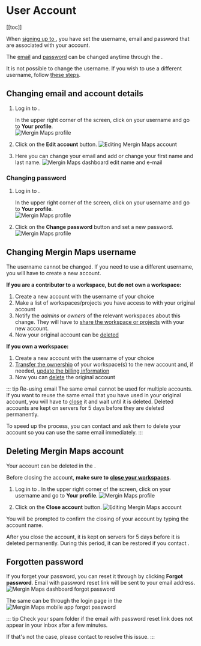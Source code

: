 # User Account
[[toc]]

When [signing up to <MainPlatformName />](../../setup/sign-up-to-mergin-maps/), you have set the username, email and password that are associated with your account. 

The [email](#changing-email-and-account-details) and [password](#changing-password) can be changed anytime through the <DashboardShortLink />.

It is not possible to change the username. If you wish to use a different username, follow [these steps](#changing-mergin-maps-username).

## Changing email and account details

1. Log in to <AppDomainNameLink />. 

   In the upper right corner of the screen, click on your username and go to **Your profile**.  
   ![Mergin Maps profile](../dashboard/mergin-maps-dashboard-profile.jpg "Mergin Maps profile")
   
2. Click on the **Edit account** button.
   ![Editing Mergin Maps account](./dashboard-edit-account.jpg "Editing Mergin Maps account")

3. Here you can change your email and add or change your first name and last name. 
   ![Mergin Maps dashboard edit name and e-mail](./dashboard-edit-email.jpg "Mergin Maps dashboard edit name and e-mail")

### Changing password

1. Log in to <AppDomainNameLink />. 

   In the upper right corner of the screen, click on your username and go to **Your profile**.   
   ![Mergin Maps profile](../dashboard/mergin-maps-dashboard-profile.jpg "Mergin Maps profile")
   
2. Click on the **Change password** button and set a new password.
   ![Mergin Maps profile](./dashboard-change-password.jpg "Mergin Maps profile")


## Changing Mergin Maps username

The username cannot be changed. If you need to use a different username, you will have to create a new account.

**If you are a contributor to a workspace, but do not own a workspace:**
1. Create a new <MainPlatformName /> account with the username of your choice
2. Make a list of workspaces/projects you have access to with your original account
3. Notify the *admins* or *owners* of the relevant workspaces about this change.
   They will have to [share the workspace or projects](../project-advanced/#share-projects-and-manage-user-access) with your new account.
4. Now your original account can be [deleted](#deleting-mergin-maps-account)

**If you own a workspace:**
1. Create a new <MainPlatformName /> account with the username of your choice
2. [Transfer the ownership](../permissions/#how-to-transfer-ownership-of-a-workspace) of your workspace(s) to the new account and, if needed, [update the billing information](../subscriptions/#billing-information-and-payment-method)
3. Now you can [delete](#deleting-mergin-maps-account) the original account

::: tip Re-using email
The same email cannot be used for multiple accounts. If you want to reuse the same email that you have used in your original account, you will have to [close](#deleting-mergin-maps-account) it and wait until it is deleted. Deleted accounts are kept on <MainPlatformName /> servers for 5 days before they are deleted permanently.

To speed up the process, you can contact <MerginMapsEmail id="support" /> and ask them to delete your account so you can use the same email immediately.
:::


## Deleting Mergin Maps account
Your <MainPlatformNameLink /> account can be deleted in the <DashboardShortLink />.

Before closing the account, **make sure to** [**close your workspaces**](../../manage/workspaces/#how-to-delete-a-workspace). 

1. Log in to <AppDomainNameLink />. In the upper right corner of the screen, click on your username and go to **Your profile**.
   ![Mergin Maps profile](../dashboard/mergin-maps-dashboard-profile.jpg "Mergin Maps profile")
   
2. Click on the **Close account** button.
   ![Editing Mergin Maps account](./dashboard-close-account.jpg "Editing Mergin Maps account")

You will be prompted to confirm the closing of your account by typing the account name. 

After you close the account, it is kept on <MainPlatformNameLink /> servers for 5 days before it is deleted permanently. During this period, it can be restored if you contact <MerginMapsEmail id="support" />.

## Forgotten password
If you forget your password, you can reset it through <AppDomainNameLink /> by clicking **Forgot password**. Email with password reset link will be sent to your email address.
![Mergin Maps dashboard forgot password](./dashboard-forgot-password.jpg "Mergin Maps dashboard forgot password")

The same can be through the login page in the <MobileAppNameShort />
![Mergin Maps mobile app forgot password](./mobile-app-forgot-password.jpg "Mergin Maps mobile app forgot password")

::: tip
Check your spam folder if the email with password reset link does not appear in your inbox after a few minutes. 

If that's not the case, please contact <MerginMapsEmail id="support" /> to resolve this issue.
:::
   
